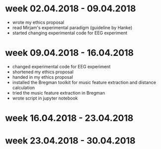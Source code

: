 # week 02.04.2018 - 09.04.2018
- wrote my ethics proposal
- read Mirjam's experimental paradigm (guideline by Hanke)
- started changing experimental code for EEG experiment

# week 09.04.2018 - 16.04.2018
- changed experimental code for EEG experiment
- shortened my ethics proposal
- handed in my ethics proposal
- installed the Bregman toolkit for music feature extraction and distance calculation
- tried the music feature extraction in Bregman
- wrote script in jupyter notebook

# week 16.04.2018 - 23.04.2018

# week 23.04.2018 - 30.04.2018
